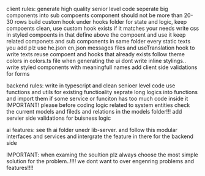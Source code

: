 client rules:
generate high quality senior level code
seperate big components into sub compoents component should not be more than 20-30 rows
build custom hook under hooks folder for state and logic, keep compoents clean, use custom hook exists if it matches your needs
write css in styled compoents in that define above the compoent and use it 
keep related componets and sub components in same folder
every static texts you add plz use he.json en.json messages files and useTranslation hook 
to write texts
reuse compoent and hooks that already exists
follow theme colors in colors.ts file when generating the ui 
dont write inline stylings.. write styled components with meaningfull names
add client side validations for forms 

backend rules:
write in typescript and clean senioer level code 
use functions and utils for existing functioality
seprate long logics into functions and import them if some service or funciton has too much code inside it 
IMPORTANT! please before coding logic related to system entities check the current models and fileds and relations in the models folder!!!
add servier side validations for buisness logic 

ai features:
see th ai folder unedr lib-server. and follow this modular interfaces and services and intergrate the feature in there for the backend side

IMPORTANT: 
when examing the soultion plz always choose the most simple solution for the problem..!!!! we dont want to over engenring problems and features!!!!